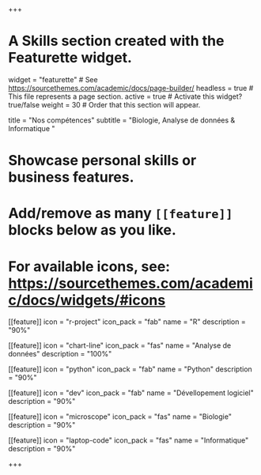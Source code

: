 +++
# A Skills section created with the Featurette widget.
widget = "featurette"  # See https://sourcethemes.com/academic/docs/page-builder/
headless = true  # This file represents a page section.
active = true  # Activate this widget? true/false
weight = 30  # Order that this section will appear.

title = "Nos compétences"
subtitle = "Biologie, Analyse de données & Informatique "

# Showcase personal skills or business features.
#
# Add/remove as many `[[feature]]` blocks below as you like.
#
# For available icons, see: https://sourcethemes.com/academic/docs/widgets/#icons

[[feature]]
  icon = "r-project"
  icon_pack = "fab"
  name = "R"
  description = "90%"

[[feature]]
  icon = "chart-line"
  icon_pack = "fas"
  name = "Analyse de données"
  description = "100%"  

[[feature]]
  icon = "python"
  icon_pack = "fab"
  name = "Python"
  description = "90%"

[[feature]]
  icon = "dev"
  icon_pack = "fab"
  name = "Dévellopement logiciel"
  description = "90%"

[[feature]]
  icon = "microscope"
  icon_pack = "fas"
  name = "Biologie"
  description = "90%"

[[feature]]
  icon = "laptop-code"
  icon_pack = "fas"
  name = "Informatique"
  description = "90%"

+++
